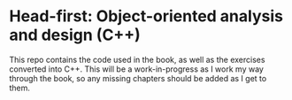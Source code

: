 # Head-first: Object-oriented analysis and design (C++)
This repo contains the code used in the book, as well as the exercises converted into C++.
This will be a work-in-progress as I work my way through the book, so any missing chapters should be added as I get to them.
